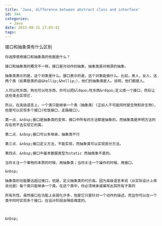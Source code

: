 ```yaml
---
title: 'Java, difference between abstract class and interface'
id: 344
categories:
  - Java
date: 2015-08-31 17:03:41
tags:
---
```


接口和抽象类有什么区别

	你选择使用接口和抽象类的依据是什么？

	接口和抽象类的概念不一样。接口是对动作的抽象，抽象类是对根源的抽象。

	抽象类表示的是，这个对象是什么。接口表示的是，这个对象能做什么。比如，男人，女人，这两个类（如果是类的话&hellip;&hellip;），他们的抽象类是人。说明，他们都是人。

	人可以吃东西，狗也可以吃东西，你可以把&ldquo;吃东西&rdquo;定义成一个接口，然后让这些类去实现它.

	所以，在高级语言上，一个类只能继承一个类（抽象类）(正如人不可能同时是生物和非生物)，但是可以实现多个接口(吃饭接口、走路接口)。

	第一点．&nbsp;接口是抽象类的变体，接口中所有的方法都是抽象的。而抽象类是声明方法的存在而不去实现它的类。

	第二点．&nbsp;接口可以多继承，抽象类不行

	第三点．&nbsp;接口定义方法，不能实现，而抽象类可以实现部分方法。

	第四点．&nbsp;接口中基本数据类型为static 而抽类象不是的。

	当你关注一个事物的本质的时候，用抽象类；当你关注一个操作的时候，用接口。

	&nbsp;

	抽象类的功能要远超过接口，但是，定义抽象类的代价高。因为高级语言来说（从实际设计上来说也是）每个类只能继承一个类。在这个类中，你必须继承或编写出其所有子类的

	所有共性。虽然接口在功能上会弱化许多，但是它只是针对一个动作的描述。而且你可以在一个类中同时实现多个接口。在设计阶段会降低难度的。

<div>
	&nbsp;
</div>

	&nbsp;
